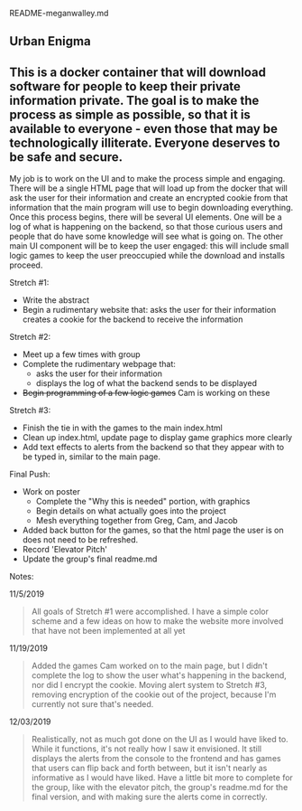 README-meganwalley.md

**Urban Enigma**
------------
This is a docker container that will download software for people to
keep their private information private. The goal is to make the process
as simple as possible, so that it is available to everyone - even those
that may be technologically illiterate. Everyone deserves to be safe
and secure.
------------
My job is to work on the UI and to make the process simple and engaging. 
There will be a single HTML page that will load up from
the docker that will ask the user for their information and create an
encrypted cookie from that information that the main program will
use to begin downloading everything. Once this process begins, there
will be several UI elements. One will be a log of what is happening
on the backend, so that those curious users and people that do have
some knowledge will see what is going on. The other main UI component
will be to keep the user engaged: this will include small logic games
to keep the user preoccupied while the download and installs proceed.

Stretch #1:
- Write the abstract
- Begin a rudimentary website that:
    asks the user for their information
    creates a cookie for the backend to receive the information

Stretch #2:
- Meet up a few times with group
- Complete the rudimentary webpage that:
   - asks the user for their information
   - displays the log of what the backend sends to be displayed
- ~~Begin programming of a few logic games~~ Cam is working on these

Stretch #3:
- Finish the tie in with the games to the main index.html
- Clean up index.html, update page to display game graphics more clearly
- Add text effects to alerts from the backend so that they appear
  with to be typed in, similar to the main page.

Final Push:
- Work on poster
    - Complete the "Why this is needed" portion, with graphics
    - Begin details on what actually goes into the project
    - Mesh everything together from Greg, Cam, and Jacob
- Added back button for the games, so that the html page the user is on 
  does not need to be refreshed. 
- Record 'Elevator Pitch'
- Update the group's final readme.md

Notes:

11/5/2019
> All goals of Stretch #1 were accomplished. I have a simple color scheme
and a few ideas on how to make the website more involved that have not
been implemented at all yet

11/19/2019
> Added the games Cam worked on to the main page, but I didn't complete 
the log to show the user what's happening in the backend, nor did I encrypt 
the cookie. Moving alert system to Stretch #3, removing encryption of the 
cookie out of the project, because I'm currently not sure that's needed.

12/03/2019
> Realistically, not as much got done on the UI as I would have liked to. 
While it functions, it's not really how I saw it envisioned. It still 
displays the alerts from the console to the frontend and has games that 
users can flip back and forth between, but it isn't nearly as informative 
as I would have liked. Have a little bit more to complete for the group, 
like with the elevator pitch, the group's readme.md for the final version, 
and with making sure the alerts come in correctly.

